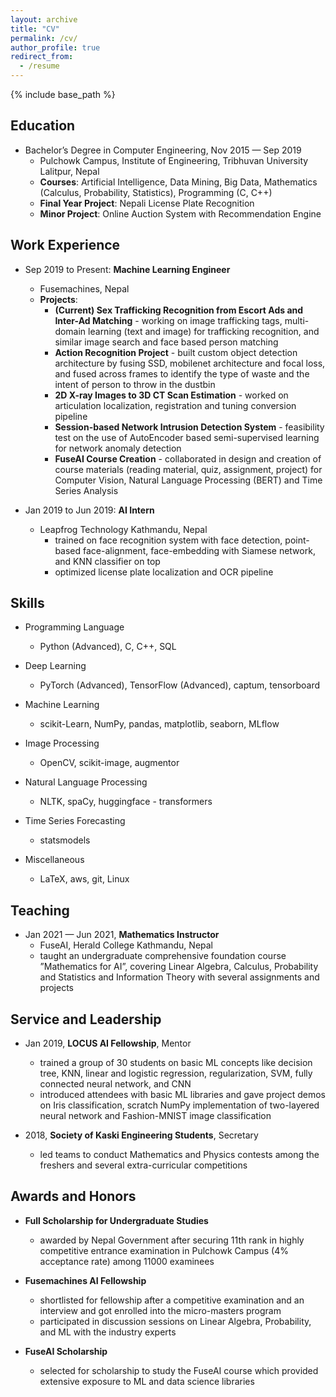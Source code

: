 ```yaml
---
layout: archive
title: "CV"
permalink: /cv/
author_profile: true
redirect_from:
  - /resume
---
```


{% include base_path %}

## Education
* Bachelor’s Degree in Computer Engineering, Nov 2015 — Sep 2019
  * Pulchowk Campus, Institute of Engineering, Tribhuvan University Lalitpur, Nepal
  * **Courses**: Artificial Intelligence, Data Mining, Big Data, Mathematics (Calculus, Probability, Statistics), Programming (C, C++)
  * **Final Year Project**: Nepali License Plate Recognition
  * **Minor Project**: Online Auction System with Recommendation Engine

## Work Experience
* Sep 2019 to Present: **Machine Learning Engineer**
  * Fusemachines, Nepal
  * **Projects**:
    * **(Current) Sex Trafficking Recognition from Escort Ads and Inter-Ad Matching** - working on image trafficking tags,
    multi-domain learning (text and image) for trafficking recognition, and similar image search and face based person matching
    * **Action Recognition Project** - built custom object detection architecture by fusing SSD, mobilenet architecture and focal loss,
    and fused across frames to identify the type of waste and the intent of person to throw in the dustbin
    * **2D X-ray Images to 3D CT Scan Estimation** - worked on articulation localization, registration and tuning conversion pipeline
    * **Session-based Network Intrusion Detection System** - feasibility test on the use of AutoEncoder based semi-supervised learning
    for network anomaly detection
    * **FuseAI Course Creation** - collaborated in design and creation of course materials (reading material, quiz, assignment, project)
    for Computer Vision, Natural Language Processing (BERT) and Time Series Analysis
  

* Jan 2019 to Jun 2019: **AI Intern**
  * Leapfrog Technology Kathmandu, Nepal
    * trained on face recognition system with face detection, point-based face-alignment, face-embedding with Siamese network,
    and KNN classifier on top
    * optimized license plate localization and OCR pipeline

## Skills
* Programming Language 
  * Python (Advanced), C, C++, SQL

  
* Deep Learning 
  * PyTorch (Advanced), TensorFlow (Advanced), captum, tensorboard


* Machine Learning 
  * scikit-Learn, NumPy, pandas, matplotlib, seaborn, MLflow


* Image Processing 
  * OpenCV, scikit-image, augmentor


* Natural Language Processing 
  * NLTK, spaCy, huggingface - transformers


* Time Series Forecasting 
  * statsmodels


* Miscellaneous 
  * LaTeX, aws, git, Linux


## Teaching
* Jan 2021 — Jun 2021, **Mathematics Instructor**
  * FuseAI, Herald College Kathmandu, Nepal
  * taught an undergraduate comprehensive foundation course ”Mathematics for AI”, covering Linear Algebra, Calculus, Probability and Statistics and Information Theory with several assignments and projects
  
## Service and Leadership
* Jan 2019, **LOCUS AI Fellowship**, Mentor
  * trained a group of 30 students on basic ML concepts like decision tree, KNN, linear and logistic regression, regularization, SVM, fully connected neural network, and CNN
  * introduced attendees with basic ML libraries and gave project demos on Iris classification, scratch NumPy implementation of two-layered neural network and Fashion-MNIST image classification


* 2018, **Society of Kaski Engineering Students**, Secretary
  * led teams to conduct Mathematics and Physics contests among the freshers and several extra-curricular competitions


## Awards and Honors
* **Full Scholarship for Undergraduate Studies**
  * awarded by Nepal Government after securing 11th rank in highly competitive entrance examination in Pulchowk Campus (4%
  acceptance rate) among 11000 examinees


* **Fusemachines AI Fellowship**
  * shortlisted for fellowship after a competitive examination and an interview and got enrolled into the micro-masters program
  * participated in discussion sessions on Linear Algebra, Probability, and ML with the industry experts


* **FuseAI Scholarship**
  * selected for scholarship to study the FuseAI course which provided extensive exposure to ML and data science libraries